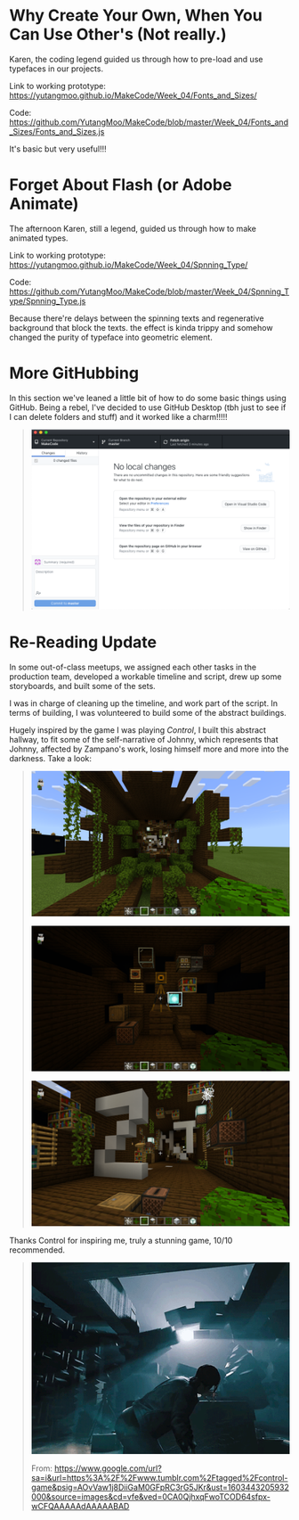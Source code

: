 # Why Create Your Own, When You Can Use Other's (Not really.)

Karen, the coding legend guided us through how to pre-load and use typefaces in our projects.

Link to working prototype:
https://yutangmoo.github.io/MakeCode/Week_04/Fonts_and_Sizes/

Code:
https://github.com/YutangMoo/MakeCode/blob/master/Week_04/Fonts_and_Sizes/Fonts_and_Sizes.js

It's basic but very useful!!!



# Forget About Flash (or Adobe Animate)

The afternoon Karen, still a legend, guided us through how to make animated types. 

Link to working prototype:
https://yutangmoo.github.io/MakeCode/Week_04/Spnning_Type/

Code:
https://github.com/YutangMoo/MakeCode/blob/master/Week_04/Spnning_Type/Spnning_Type.js

Because there're delays between the spinning texts and regenerative background that block the texts. the effect is kinda trippy and somehow changed the purity of typeface into geometric element. 



# More GitHubbing

In this section we've leaned a little bit of how to do some basic things using GitHub. Being a rebel, I've decided to use GitHub Desktop (tbh just to see if I can delete folders and stuff) and it worked like a charm!!!!!

> ![1_GitHub](https://github.com/YutangMoo/MakeCode/blob/master/Week_04/Images/1_GitHub.png)
>



# Re-Reading Update

In some out-of-class meetups, we assigned each other tasks in the production team, developed a workable timeline and script, drew up some storyboards, and built some of the sets.

I was in charge of cleaning up the timeline, and work part of the script. In terms of building, I was volunteered to build some of the abstract buildings. 

Hugely inspired by the game I was playing *Control*, I built this abstract hallway, to fit some of the self-narrative of Johnny, which represents that Johnny, affected by Zampano's work, losing himself more and more into the darkness. Take a look:

> ![2_MCS](https://github.com/YutangMoo/MakeCode/blob/master/Week_04/Images/2_MCS.png)
>
> ![3_MCS](https://github.com/YutangMoo/MakeCode/blob/master/Week_04/Images/3_MCS.png)
>
> ![4_MCS](https://github.com/YutangMoo/MakeCode/blob/master/Week_04/Images/4_MCS.png)

Thanks Control for inspiring me, truly a stunning game, 10/10 recommended.

> ![tumblr_pa7xr2eIHw1qgojgxo5_500](https://github.com/YutangMoo/MakeCode/blob/master/Week_04/Images/tumblr_pa7xr2eIHw1qgojgxo5_500.gif)
>
> From: https://www.google.com/url?sa=i&url=https%3A%2F%2Fwww.tumblr.com%2Ftagged%2Fcontrol-game&psig=AOvVaw1j8DiiGaM0GFpRC3rG5JKr&ust=1603443205932000&source=images&cd=vfe&ved=0CA0QjhxqFwoTCOD64sfpx-wCFQAAAAAdAAAAABAD
